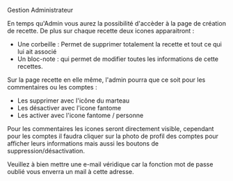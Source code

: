 Gestion Administrateur

En temps qu'Admin vous aurez la possibilité d'accèder à la page de création de recette.
De plus sur chaque recette deux icones apparaitront :
 * Une corbeille : Permet de supprimer totalement la recette et tout ce qui lui ait associé
 * Un bloc-note : qui permet de modifier toutes les informations de cette recettes.
 
 Sur la page recette en elle même, l'admin pourra que ce soit pour les commentaires ou les comptes :
 * Les supprimer avec l'icône du marteau
 * Les désactiver avec l'icone fantome 
 * Les activer avec l'icone fantome / personne
 
 Pour les commentaires les icones seront directement visible, cependant pour les comptes il faudra cliquer sur la photo de profil des comptes pour afficher leurs informations mais aussi les boutons de suppression/désactivation.
 
 Veuillez à bien mettre une e-mail véridique car la fonction mot de passe oublié vous enverra un mail à cette adresse.
